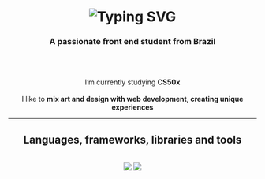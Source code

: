 <h1 align="center">
    <img src="https://readme-typing-svg.herokuapp.com?font=Fira+Code&size=24&duration=3000&pause=1000&color=F7F7F7&random=true&separator=%3C&lines=%3E+Hello!%3C...%3E+I'm+Noah+Scherner;" alt="Typing SVG" />
</h1>

<h3 align="center">A passionate front end student from Brazil</h3>



<div align="center">
 <br/><br/>
 
 I’m currently studying **CS50x**
<br/>
<br/>
I like to **mix art and design with web development, creating  unique experiences**
 
 </div>
 

 <hr/>
 
<h2 align="center"> Languages, frameworks, libraries and tools </h2>
<br/>
<div align="center">
    <img src="https://skillicons.dev/icons?i=html,css,vscode,github,figma,git" />
    <img src="https://skillicons.dev/icons?i=python,javascript,c,java,sqlite,flask" /><br>
</div>
